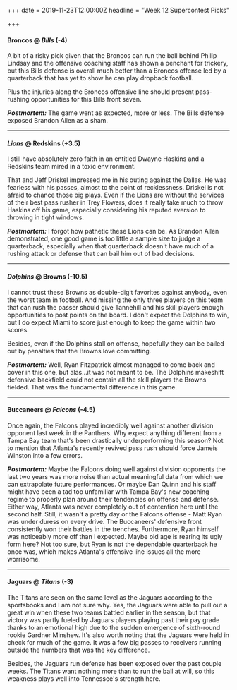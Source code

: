 +++
date = 2019-11-23T12:00:00Z
headline = "Week 12 Supercontest Picks"

+++
#### Broncos @ _Bills_ (-4)

A bit of a risky pick given that the Broncos can run the ball behind Philip Lindsay and the offensive coaching staff has shown a penchant for trickery, but this Bills defense is overall much better than a Broncos offense led by a quarterback that has yet to show he can play dropback football.

Plus the injuries along the Broncos offensive line should present pass-rushing opportunities for this Bills front seven.

**_Postmortem:_** The game went as expected, more or less. The Bills defense exposed Brandon Allen as a sham.

***

#### _Lions_ @ Redskins (+3.5)

I still have absolutely zero faith in an entitled Dwayne Haskins and a Redskins team mired in a toxic environment.

That and Jeff Driskel impressed me in his outing against the Dallas. He was fearless with his passes, almost to the point of recklessness. Driskel is not afraid to chance those big plays. Even if the Lions are without the services of their best pass rusher in Trey Flowers, does it really take much to throw Haskins off his game, especially considering his reputed aversion to throwing in tight windows.

**_Postmortem:_** I forgot how pathetic these Lions can be. As Brandon Allen demonstrated, one good game is too little a sample size to judge a quarterback, especially when that quarterback doesn't have much of a rushing attack or defense that can bail him out of bad decisions.

***

#### _Dolphins_ @ Browns (-10.5)

I cannot trust these Browns as double-digit favorites against anybody, even the worst team in football. And missing the only three players on this team that can rush the passer should give Tannehill and his skill players enough opportunities to post points on the board. I don't expect the Dolphins to win, but I do expect Miami to score just enough to keep the game within two scores.

Besides, even if the Dolphins stall on offense, hopefully they can be bailed out by penalties that the Browns love committing.

**_Postmortem:_** Well, Ryan Fitzpatrick almost managed to come back and cover in this one, but alas...it was not meant to be. The Dolphins makeshift defensive backfield could not contain all the skill players the Browns fielded. That was the fundamental difference in this game.  

***

#### Buccaneers @ _Falcons_ (-4.5)

Once again, the Falcons played incredibly well against another division opponent last week in the Panthers. Why expect anything different from a Tampa Bay team that's been drastically underperforming this season? Not to mention that Atlanta's recently revived pass rush should force Jameis Winston into a few errors.

**_Postmortem:_** Maybe the Falcons doing well against division opponents the last two years was more noise than actual meaningful data from which we can extrapolate future performances. Or maybe Dan Quinn and his staff might have been a tad too unfamiliar with Tampa Bay's new coaching regime to properly plan around their tendencies on offense and defense. Either way, Atlanta was never completely out of contention here until the second half. Still, it wasn't a pretty day or the Falcons offense - Matt Ryan was under duress on every drive. The Buccaneers' defensive front consistently won their battles in the trenches. Furthermore, Ryan himself was noticeably more off than I expected. Maybe old age is rearing its ugly form here? Not too sure, but Ryan is not the dependable quarterback he once was, which makes Atlanta's offensive line issues all the more worrisome.

***

#### Jaguars @ _Titans_ (-3)

The Titans are seen on the same level as the Jaguars according to the sportsbooks and I am not sure why. Yes, the Jaguars were able to pull out a great win when these two teams battled earlier in the season, but that victory was partly fueled by Jaguars players playing past their pay grade thanks to an emotional high due to the sudden emergence of sixth-round rookie Gardner Minshew. It's also worth noting that the Jaguars were held in check for much of the game. It was a few big passes to receivers running outside the numbers that was the key difference.

Besides, the Jaguars run defense has been exposed over the past couple weeks. The Titans want nothing more than to run the ball at will, so this weakness plays well into Tennessee's strength here.
